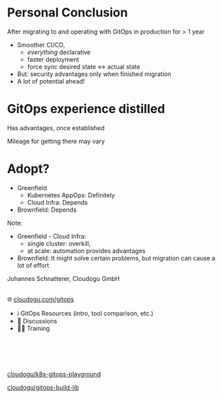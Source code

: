 # Personal Conclusion

After migrating to and operating with GitOps in production for > 1 year

* Smoother CI/CD,
  * *everything* declarative
  * faster deployment 
  * force sync desired state ↔️ actual state 
* But: security advantages only when finished migration
* A lot of potential ahead!



# GitOps experience distilled

<i class="fas fa-plus"></i> Has advantages, once established

<i class="fas fa-minus"></i> Mileage for getting there may vary



# Adopt?

* Greenfield
  * Kubernetes AppOps: Definitely
  * Cloud Infra: Depends
* Brownfield: Depends

Note:
* Greenfield - Cloud Infra:
  * single cluster: overkill,
  * at scale: automation provides advantages
* Brownfield: It might solve certain problems, but migration can cause a lot of effort



<!-- .slide: data-background-image="images/title.svg"-->
<!-- .slide: id="last" -->

Johannes Schnatterer, Cloudogu GmbH
<br/><br/>

🌐 [cloudogu.com/gitops](https://cloudogu.com/gitops/)
 * ℹ️ GitOps Resources (intro, tool comparison, etc.)
 * 💬 Discussions
 * 🧑‍🏫 Training


<br/>

[<img data-src="images/qr-slides.png" class="floatRight" style="margin-right: 200px" width="25%"/>](https://cloudogu.github.io/gitops-talks/#/)

<br/>

<i class='fab fa-github'></i> [cloudogu/k8s-gitops-playground](https://github.com/cloudogu/k8s-gitops-playground)

<i class='fab fa-github'></i> [cloudogu/gitops-build-lib](https://github.com/cloudogu/gitops-build-lib) <i class="fab fa-jenkins"></i>

